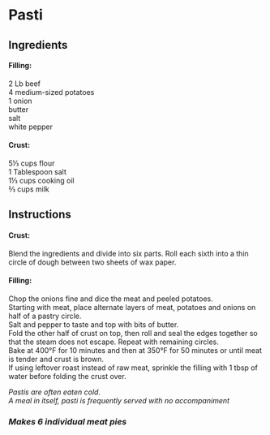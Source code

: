 # Pasti

## Ingredients
#### Filling:
2 Lb beef  
4 medium-sized potatoes  
1 onion  
butter  
salt  
white pepper  

#### Crust:
5&frac13; cups flour  
1 Tablespoon salt  
1&frac13; cups cooking oil  
&frac23; cups milk  

## Instructions
#### Crust:
Blend the ingredients and divide into six parts. Roll each sixth into a thin circle of dough between two sheets of wax paper.

#### Filling:
Chop the onions fine and dice the meat and peeled potatoes.  
Starting with meat, place alternate layers of meat, potatoes and onions on half of a pastry circle.  
Salt and pepper to taste and top with bits of butter.  
Fold the other half of crust on top, then roll and seal the edges together so that the steam does not escape. Repeat with remaining circles.  
Bake at 400°F for 10 minutes and then at 350°F for 50 minutes or until meat is tender and crust is brown.  
If using leftover roast instead of raw meat, sprinkle the filling with 1 tbsp of water before folding the crust over.  

*Pastis are often eaten cold.*  
*A meal in itself, pasti is frequently served with no accompaniment*  

### *Makes 6 individual meat pies*